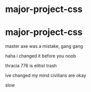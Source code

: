 # major-project-css
# major-project-css




master axe was a mistake, gang gang

haha i changed it before you noob

thracia 776 is elitist trash

ive changed my mind civilians are okay

slow
